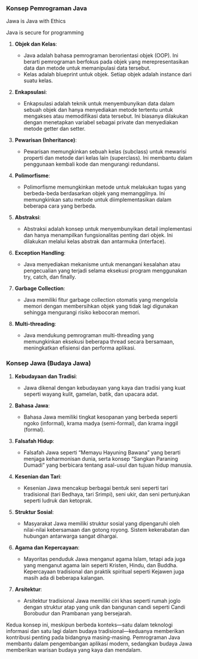 ### Konsep Pemrograman Java

Jawa is Java with Ethics

Java is secure for programming

1. **Objek dan Kelas**:
   - Java adalah bahasa pemrograman berorientasi objek (OOP). Ini berarti pemrograman berfokus pada objek yang merepresentasikan data dan metode untuk memanipulasi data tersebut.
   - Kelas adalah blueprint untuk objek. Setiap objek adalah instance dari suatu kelas.

2. **Enkapsulasi**:
   - Enkapsulasi adalah teknik untuk menyembunyikan data dalam sebuah objek dan hanya menyediakan metode tertentu untuk mengakses atau memodifikasi data tersebut. Ini biasanya dilakukan dengan menetapkan variabel sebagai private dan menyediakan metode getter dan setter.

3. **Pewarisan (Inheritance)**:
   - Pewarisan memungkinkan sebuah kelas (subclass) untuk mewarisi properti dan metode dari kelas lain (superclass). Ini membantu dalam penggunaan kembali kode dan mengurangi redundansi.

4. **Polimorfisme**:
   - Polimorfisme memungkinkan metode untuk melakukan tugas yang berbeda-beda berdasarkan objek yang memanggilnya. Ini memungkinkan satu metode untuk diimplementasikan dalam beberapa cara yang berbeda.

5. **Abstraksi**:
   - Abstraksi adalah konsep untuk menyembunyikan detail implementasi dan hanya menampilkan fungsionalitas penting dari objek. Ini dilakukan melalui kelas abstrak dan antarmuka (interface).

6. **Exception Handling**:
   - Java menyediakan mekanisme untuk menangani kesalahan atau pengecualian yang terjadi selama eksekusi program menggunakan try, catch, dan finally.

7. **Garbage Collection**:
   - Java memiliki fitur garbage collection otomatis yang mengelola memori dengan membersihkan objek yang tidak lagi digunakan sehingga mengurangi risiko kebocoran memori.

8. **Multi-threading**:
   - Java mendukung pemrograman multi-threading yang memungkinkan eksekusi beberapa thread secara bersamaan, meningkatkan efisiensi dan performa aplikasi.

### Konsep Jawa (Budaya Jawa)

1. **Kebudayaan dan Tradisi**:
   - Jawa dikenal dengan kebudayaan yang kaya dan tradisi yang kuat seperti wayang kulit, gamelan, batik, dan upacara adat. 

2. **Bahasa Jawa**:
   - Bahasa Jawa memiliki tingkat kesopanan yang berbeda seperti ngoko (informal), krama madya (semi-formal), dan krama inggil (formal).

3. **Falsafah Hidup**:
   - Falsafah Jawa seperti “Memayu Hayuning Bawana” yang berarti menjaga keharmonisan dunia, serta konsep “Sangkan Paraning Dumadi” yang berbicara tentang asal-usul dan tujuan hidup manusia.

4. **Kesenian dan Tari**:
   - Kesenian Jawa mencakup berbagai bentuk seni seperti tari tradisional (tari Bedhaya, tari Srimpi), seni ukir, dan seni pertunjukan seperti ludruk dan ketoprak.

5. **Struktur Sosial**:
   - Masyarakat Jawa memiliki struktur sosial yang dipengaruhi oleh nilai-nilai kebersamaan dan gotong royong. Sistem kekerabatan dan hubungan antarwarga sangat dihargai.

6. **Agama dan Kepercayaan**:
   - Mayoritas penduduk Jawa menganut agama Islam, tetapi ada juga yang menganut agama lain seperti Kristen, Hindu, dan Buddha. Kepercayaan tradisional dan praktik spiritual seperti Kejawen juga masih ada di beberapa kalangan.

7. **Arsitektur**:
   - Arsitektur tradisional Jawa memiliki ciri khas seperti rumah joglo dengan struktur atap yang unik dan bangunan candi seperti Candi Borobudur dan Prambanan yang bersejarah.

Kedua konsep ini, meskipun berbeda konteks—satu dalam teknologi informasi dan satu lagi dalam budaya tradisional—keduanya memberikan kontribusi penting pada bidangnya masing-masing. Pemrograman Java membantu dalam pengembangan aplikasi modern, sedangkan budaya Jawa memberikan warisan budaya yang kaya dan mendalam.
